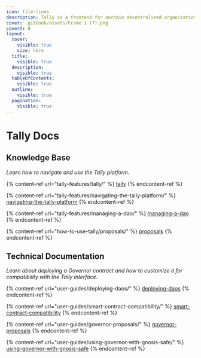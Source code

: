 ```yaml
---
icon: file-lines
description: Tally is a frontend for onchain decentralized organizations.
cover: .gitbook/assets/Frame 1 (7).png
coverY: 0
layout:
  cover:
    visible: true
    size: hero
  title:
    visible: true
  description:
    visible: true
  tableOfContents:
    visible: true
  outline:
    visible: true
  pagination:
    visible: true
---
```


# Tally Docs

## Knowledge Base

_Learn how to navigate and use the Tally platform._

{% content-ref url="tally-features/tally/" %}
[tally](tally-features/tally/)
{% endcontent-ref %}

{% content-ref url="tally-features/navigating-the-tally-platform/" %}
[navigating-the-tally-platform](tally-features/navigating-the-tally-platform/)
{% endcontent-ref %}

{% content-ref url="tally-features/managing-a-dao/" %}
[managing-a-dao](tally-features/managing-a-dao/)
{% endcontent-ref %}

{% content-ref url="how-to-use-tally/proposals/" %}
[proposals](how-to-use-tally/proposals/)
{% endcontent-ref %}

## Technical Documentation

_Learn about deploying a Governor contract and how to customize it for compatibility with the Tally interface._

{% content-ref url="user-guides/deploying-daos/" %}
[deploying-daos](user-guides/deploying-daos/)
{% endcontent-ref %}

{% content-ref url="user-guides/smart-contract-compatibility/" %}
[smart-contract-compatibility](user-guides/smart-contract-compatibility/)
{% endcontent-ref %}

{% content-ref url="user-guides/governor-proposals/" %}
[governor-proposals](user-guides/governor-proposals/)
{% endcontent-ref %}

{% content-ref url="user-guides/using-governor-with-gnosis-safe/" %}
[using-governor-with-gnosis-safe](user-guides/using-governor-with-gnosis-safe/)
{% endcontent-ref %}
